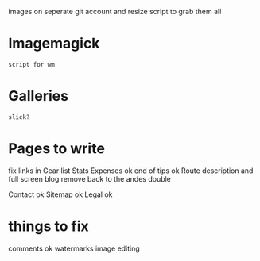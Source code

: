 images on seperate git account and resize
script to grab them all

# Imagemagick
    script for wm

# Galleries
    slick?

# Pages to write

fix links in Gear list
Stats
Expenses ok
end of tips ok
Route description and full screen 
blog remove back to the andes double

Contact ok
Sitemap ok
Legal ok

# things to fix
comments ok
watermarks
image editing

